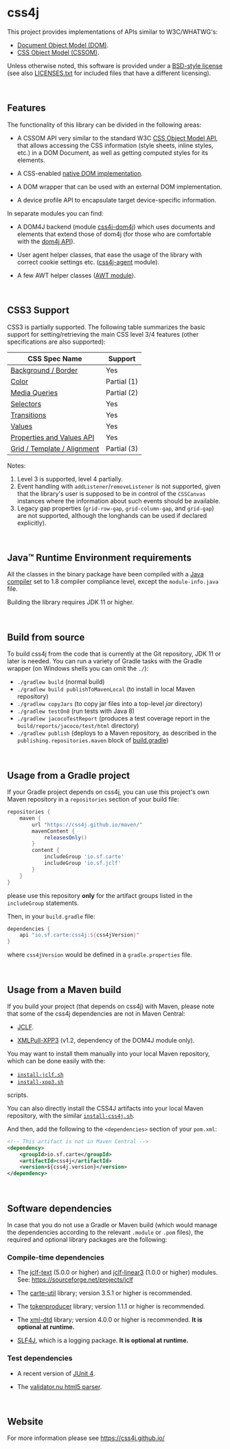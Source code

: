 # css4j

This project provides implementations of APIs similar to W3C/WHATWG's:

- [Document Object Model (DOM)](https://dom.spec.whatwg.org/).
- [CSS Object Model (CSSOM)](https://www.w3.org/TR/cssom-1/).

Unless otherwise noted, this software is provided under a [BSD-style license](LICENSE.txt)
(see also [LICENSES.txt](LICENSES.txt) for included files that have a different licensing).

<br/>

## Features

The functionality of this library can be divided in the following areas:

- A CSSOM API very similar to the standard W3C [CSS Object Model API](https://www.w3.org/TR/cssom-1/),
  that allows accessing the CSS information (style sheets, inline styles, etc.)
  in a DOM Document, as well as getting computed styles for its elements.

- A CSS-enabled [native DOM implementation](https://css4j.github.io/api/3/io/sf/carte/doc/dom/package-summary.html).

- A DOM wrapper that can be used with an external DOM implementation.

- A device profile API to encapsulate target device-specific information.

In separate modules you can find:

- A DOM4J backend (module [css4j-dom4j](https://github.com/css4j/css4j-dom4j))
  which uses documents and elements that extend those of dom4j (for those who
  are comfortable with the [dom4j API](https://dom4j.github.io/)).

- User agent helper classes, that ease the usage of the library with correct
  cookie settings etc. ([css4j-agent](https://github.com/css4j/css4j-agent) module).

- A few AWT helper classes ([AWT module](https://github.com/css4j/css4j-awt)).

<br/>

## CSS3 Support

CSS3 is partially supported. The following table summarizes the basic support
for setting/retrieving the main CSS level 3/4 features (other specifications are
also supported):

 | CSS Spec Name | Support |
 |---|---|
 | [Background / Border](https://www.w3.org/TR/css-backgrounds-3/) | Yes |
 | [Color](https://www.w3.org/TR/css-color-4/) | Partial (1) |
 | [Media Queries](https://www.w3.org/TR/mediaqueries-4/) | Partial (2) |
 | [Selectors](https://www.w3.org/TR/selectors-4/) | Yes |
 | [Transitions](https://www.w3.org/TR/css-transitions-1/) | Yes |
 | [Values](https://www.w3.org/TR/css-values-4/) | Yes |
 | [Properties and Values API](https://www.w3.org/TR/css-properties-values-api-1/) | Yes |
 | [Grid / Template / Alignment](https://www.w3.org/TR/css-grid-2/) | Partial (3) |

Notes:
 1) Level 3 is supported, level 4 partially.
 2) Event handling with `addListener`/`removeListener` is not supported, given that
the library's user is supposed to be in control of the `CSSCanvas` instances where
the information about such events should be available.
 3) Legacy gap properties (`grid-row-gap`, `grid-column-gap`, and `grid-gap`) are not
supported, although the longhands can be used if declared explicitly).

<br/>

## Java™ Runtime Environment requirements
All the classes in the binary package have been compiled with a [Java compiler](https://adoptium.net/)
set to 1.8 compiler compliance level, except the `module-info.java` file.

Building the library requires JDK 11 or higher.

<br/>

## Build from source
To build css4j from the code that is currently at the Git repository, JDK 11 or later is needed.
You can run a variety of Gradle tasks with the Gradle wrapper (on Windows shells you can omit the `./`):

- `./gradlew build` (normal build)
- `./gradlew build publishToMavenLocal` (to install in local Maven repository)
- `./gradlew copyJars` (to copy jar files into a top-level _jar_ directory)
- `./gradlew testOn8` (run tests with Java 8)
- `./gradlew jacocoTestReport` (produces a test coverage report in the `build/reports/jacoco/test/html` directory)
- `./gradlew publish` (deploys to a Maven repository, as described in the `publishing.repositories.maven` block of
[build.gradle](https://github.com/css4j/css4j/blob/master/build.gradle))

<br/>

## Usage from a Gradle project
If your Gradle project depends on css4j, you can use this project's own Maven repository in a `repositories` section of
your build file:
```groovy
repositories {
    maven {
        url "https://css4j.github.io/maven/"
        mavenContent {
            releasesOnly()
        }
        content {
            includeGroup 'io.sf.carte'
            includeGroup 'io.sf.jclf'
        }
    }
}
```
please use this repository **only** for the artifact groups listed in the `includeGroup` statements.

Then, in your `build.gradle` file:
```groovy
dependencies {
    api "io.sf.carte:css4j:${css4jVersion}"
}
```
where `css4jVersion` would be defined in a `gradle.properties` file.

<br/>

## Usage from a Maven build
If you build your project (that depends on css4j) with Maven, please note that
some of the css4j dependencies are not in Maven Central:

- [JCLF](https://sourceforge.net/projects/jclf/).

- [XMLPull-XPP3](https://github.com/xmlpull-xpp3/xmlpull-xpp3) (v1.2, dependency of the DOM4J module only).

You may want to install them manually into your local Maven repository, which can be done easily with the:

- [`install-jclf.sh`](https://raw.githubusercontent.com/css4j/css4j-dist/master/maven/install-jclf.sh)
- [`install-xpp3.sh`](https://raw.githubusercontent.com/css4j/css4j-dist/master/maven/install-xpp3.sh)

scripts.

You can also directly install the CSS4J artifacts into your local Maven repository, with the similar
[`install-css4j.sh`](https://raw.githubusercontent.com/css4j/css4j-dist/master/maven/install-css4j.sh).

And then, add the following to the `<dependencies>` section of your `pom.xml`:
```xml
<!-- This artifact is not in Maven Central -->
<dependency>
    <groupId>io.sf.carte</groupId>
    <artifactId>css4j</artifactId>
    <version>${css4j.version}</version>
</dependency>
```

<br/>

## Software dependencies

In case that you do not use a Gradle or Maven build (which would manage the
dependencies according to the relevant `.module` or `.pom` files), the required
and optional library packages are the following:

### Compile-time dependencies

- The [jclf-text](https://jclf.sourceforge.io/api/io.sf.jclf.text/module-summary.html)
  (5.0.0 or higher) and [jclf-linear3](https://jclf.sourceforge.io/api/io.sf.jclf.math.linear3/module-summary.html)
  (1.0.0 or higher) modules. See: https://sourceforge.net/projects/jclf

- The [carte-util](https://github.com/css4j/carte-util) library; version 3.5.1
  or higher is recommended.

- The [tokenproducer](https://github.com/css4j/tokenproducer) library; version
  1.1.1 or higher is recommended.

- The [xml-dtd](https://github.com/css4j/xml-dtd) library; version 4.0.0 or
  higher is recommended.
  **It is optional at runtime.**

- [SLF4J](http://www.slf4j.org/), which is a logging package.
  **It is optional at runtime.**

### Test dependencies

- A recent version of [JUnit 4](https://junit.org/junit4/).

- The [validator.nu html5 parser](https://about.validator.nu/htmlparser/).

<br/>

## Website

For more information please see https://css4j.github.io/
